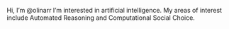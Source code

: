 Hi, I’m @olinarr 
I’m interested in artificial intelligence. My areas of interest include Automated Reasoning and Computational Social Choice.
